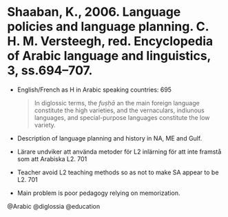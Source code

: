 # Shaaban, K., 2006. Language policies and language planning.  C. H. M. Versteegh, red. Encyclopedia of Arabic language and linguistics, 3, ss.694–707.

- English/French as H in Arabic speaking countries: 695

    > In diglossic terms, the *fuṣḥā* an the main foreign language constitute the high varieties, and the vernaculars, indiunous languages, and special-purpose languages constitute the low variety.

- Description of language planning and history in NA, ME and Gulf.

- Lärare undviker att använda metoder för L2 inlärning för att inte framstå som att Arabiska L2. 701
- Teacher avoid L2 teaching methods so as not to make SA appear to be L2. 701

- Main problem is poor pedagogy relying on memorization. 

@Arabic
@diglossia
@education
